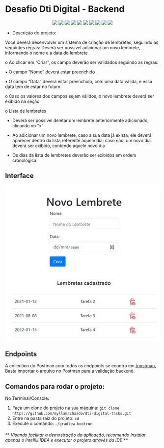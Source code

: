 # Desafio Dti Digital - Backend

<p align="center">
    <a alt="Java">
          <img src="https://img.shields.io/badge/Java-v17-blue.svg" />
    </a>
<a alt="Spring Boot">
        <img src="https://img.shields.io/badge/Spring_Boot-v3.1.0-red.svg" />
    </a>
    <a alt="JPA">
        <img src="https://img.shields.io/badge/JPA-v3.1.0-brightgreen.svg" />
    </a>
     <a alt="Validation">
        <img src="https://img.shields.io/badge/Validation-v3.0.2-red.svg" />
    </a>
     <a alt="Flyway">
        <img src="https://img.shields.io/badge/Flyway-v9.18.0-blueviolet.svg" />
    </a>
     <a alt="Model Mapper">
        <img src="https://img.shields.io/badge/Model_Mapper-v3.1.1-orange.svg" />
  </a>
  <a alt="Lombok">
          <img src="https://img.shields.io/badge/Lombok-v1.18.20.0-blue.svg" />
    </a>
    <a alt="H2">
        <img src="https://img.shields.io/badge/H2-v2.1.214-brightgreen.svg" />
    </a>
     <a alt="JUnit">
        <img src="https://img.shields.io/badge/JUnit-v4.13.2-red.svg" />
    </a>
     <a alt="Mockito">
        <img src="https://img.shields.io/badge/Mockito-v5.3.1-blueviolet.svg" />
    </a>
  
</p>

- Descrição do projeto:


Você deverá desenvolver um sistema de criação de lembretes, seguindo as seguintes régras: Deverá ser possível adicionar um novo lembrete, informando o nome e a data do lembrete

o Ao clicar em “Criar”, os campo deverão ser validados seguindo as regras:

▪ O campo “Nome” deverá estar preenchido

▪ O campo “Data” deverá estar preenchido, com uma data válida, e essa data tem de estar no futuro

o Caso os valores dos campos sejam válidos, o novo lembrete deverá ser exibido na seção 

o Lista de lembretes
- Deverá ser possível deletar um lembrete anteriormente adicionado, clicando no “x”

- Ao adicionar um novo lembrete, caso a sua data já exista, ele deverá aparecer dentro da lista referente àquele dia; caso não, um novo dia deverá ser exibido, contendo aquele novo dia

- Os dias da lista de lembretes deverão ser exibidos em ordem cronológica


## Interface
   
![Frontend projeto Lembretes Dti Digital](https://github.com/myllamachaado/dti-digital-task-frontend/blob/master/src/interface_angular.png)     


## Endpoints

A collection do Postman com todos os endpoints se econtra em [/postman](https://github.com/myllamachaado/dti-digital-tasks/tree/master/postman), Basta importar o arquivo no Postman para a validação backend.


## Comandos para rodar o projeto:

<p>No Terminal/Console:</p>
<ol>
	<li>Faça um clone do projeto na sua máquina: <code>git clone https://github.com/myllamachaado/dti-digital-tasks.git</code></li>
	<li>Entre na pasta raiz do projeto: <code>cd </code></li> 
	<li>Execute o comando: <code>./gradlew bootrun</code></li>
</ol>
<h6>** Visando facilitar a demostração da aplicação, recomendo instalar apenas o IntelliJ IDEA e executar o projeto através da IDE **</h6>
